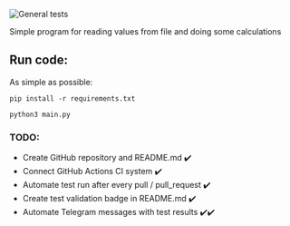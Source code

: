 ![General tests](https://github.com/alyalbina/TZ_3/actions/workflows/main.yml/badge.svg)

Simple program for reading values 
from file and doing some calculations

Run code:
-----
As simple as possible:
```
pip install -r requirements.txt

python3 main.py
```

### TODO:

- Create GitHub repository and README.md           ✔️
- Connect GitHub Actions CI system  ✔️
- Automate test run after every pull / pull_request ✔️
- Create test validation badge in README.md ✔️
- Automate Telegram messages with test results ✔️✔️



